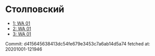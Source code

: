 # Столповский
- [1: WA 01](1.md)
- [2: WA 01](2.md)
- [3: WA 01](3.md)

Commit: d415645638413dc54fe679e3453c7a6ab14d5a74
 fetched at: 20201001-121946
